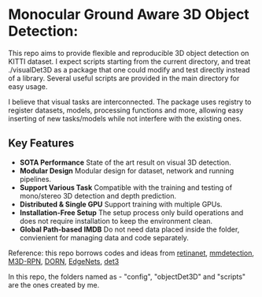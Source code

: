 # Monocular Ground Aware 3D Object Detection:

This repo aims to provide flexible and reproducible  3D object detection on KITTI dataset. I expect scripts starting from the current directory, and treat ./visualDet3D as a package that one could modify and test directly instead of a library. Several useful scripts are provided in the main directory for easy usage.

I believe that visual tasks are interconnected. 
The package uses registry to register datasets, models, processing functions and more, allowing easy inserting of new tasks/models while not interfere with the existing ones.



## Key Features

- **SOTA Performance** State of the art result on visual 3D detection.
- **Modular Design** Modular design for dataset, network and running pipelines.
- **Support Various Task** Compatible with the training and testing of mono/stereo 3D detection and depth prediction.
- **Distributed & Single GPU** Support training with multiple GPUs.
- **Installation-Free Setup** The setup process only build operations and does not require installation to keep the environment clean.
- **Global Path-based IMDB** Do not need data placed inside the folder, convienient for managing data and code separately.



Reference: this repo borrows codes and ideas from [retinanet](https://github.com/yhenon/pytorch-retinanet),
[mmdetection](https://github.com/open-mmlab/mmdetection),
[M3D-RPN](https://github.com/garrickbrazil/M3D-RPN),
[DORN](https://github.com/dontLoveBugs/SupervisedDepthPrediction),
[EdgeNets](https://github.com/sacmehta/EdgeNets),
[det3](https://github.com/pyun-ram/FL3D)


In this repo, the folders named as - "config", "objectDet3D" and "scripts" are the ones created by me.
